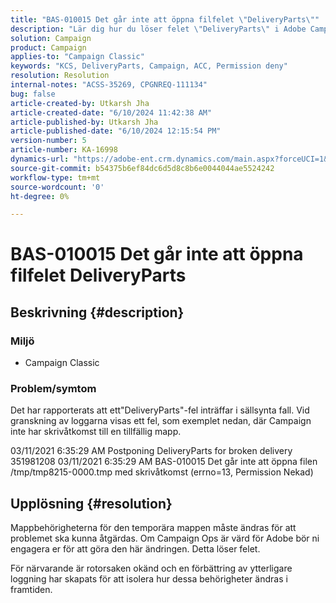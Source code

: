 ```yaml
---
title: "BAS-010015 Det går inte att öppna filfelet \"DeliveryParts\""
description: "Lär dig hur du löser felet \"DeliveryParts\" i Adobe Campaign Classic genom att ändra mappbehörigheterna för den tillfälliga mappen."
solution: Campaign
product: Campaign
applies-to: "Campaign Classic"
keywords: "KCS, DeliveryParts, Campaign, ACC, Permission deny"
resolution: Resolution
internal-notes: "ACSS-35269, CPGNREQ-111134"
bug: false
article-created-by: Utkarsh Jha
article-created-date: "6/10/2024 11:42:38 AM"
article-published-by: Utkarsh Jha
article-published-date: "6/10/2024 12:15:54 PM"
version-number: 5
article-number: KA-16998
dynamics-url: "https://adobe-ent.crm.dynamics.com/main.aspx?forceUCI=1&pagetype=entityrecord&etn=knowledgearticle&id=b9565f85-1e27-ef11-840a-002248084fbb"
source-git-commit: b54375b6ef84dc6d5d8c8b6e0044044ae5524242
workflow-type: tm+mt
source-wordcount: '0'
ht-degree: 0%

---
```


# BAS-010015 Det går inte att öppna filfelet DeliveryParts

## Beskrivning {#description}


### <b>Miljö</b>

- Campaign Classic




### <b>Problem/symtom</b>

Det har rapporterats att ett&quot;DeliveryParts&quot;-fel inträffar i sällsynta fall. Vid granskning av loggarna visas ett fel, som exemplet nedan, där Campaign inte har skrivåtkomst till en tillfällig mapp.

03/11/2021 6:35:29 AM Postponing DeliveryParts for broken delivery 351981208 03/11/2021 6:35:29 AM BAS-010015 Det går inte att öppna filen /tmp/tmp8215-0000.tmp med skrivåtkomst (errno=13, Permission Nekad)




## Upplösning {#resolution}


Mappbehörigheterna för den temporära mappen måste ändras för att problemet ska kunna åtgärdas. Om Campaign Ops är värd för Adobe bör ni engagera er för att göra den här ändringen. Detta löser felet.

För närvarande är rotorsaken okänd och en förbättring av ytterligare loggning har skapats för att isolera hur dessa behörigheter ändras i framtiden.
